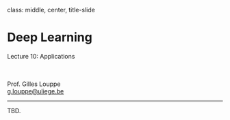 class: middle, center, title-slide

# Deep Learning

Lecture 10: Applications

<br><br>
Prof. Gilles Louppe<br>
[g.louppe@uliege.be](g.louppe@uliege.be)

---

TBD.
